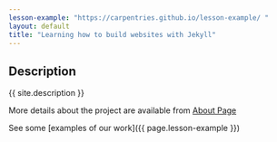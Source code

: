 ```yaml
---
lesson-example: "https://carpentries.github.io/lesson-example/ "
layout: default
title: "Learning how to build websites with Jekyll"
---
```


## Description ##
{{ site.description }}

More details about the project are available from [About Page](about.md)

See some [examples of our work]({{ page.lesson-example }})

